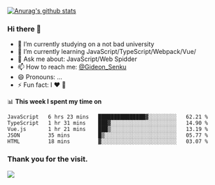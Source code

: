 [![Anurag's github stats](https://github-readme-stats.vercel.app/api?username=gideonsenku)](https://github.com/anuraghazra/github-readme-stats)
### Hi there 👋
- 🔭 I’m currently studying on a not bad university 
- 🌱 I’m currently learning JavaScript/TypeScript/Webpack/Vue/
- 💬 Ask me about: JavaScript/Web Spidder 
- 📫 How to reach me: [@Gideon_Senku](https://t.me/Gideon_Senku)
- 😄 Pronouns: ...
- ⚡ Fun fact: I ❤️ 🎵

📊 **This week I spent my time on**
<!--START_SECTION:waka-->
```text
JavaScript   6 hrs 23 mins   ███████████████▓░░░░░░░░░   62.21 % 
TypeScript   1 hr 31 mins    ███▓░░░░░░░░░░░░░░░░░░░░░   14.90 % 
Vue.js       1 hr 21 mins    ███▒░░░░░░░░░░░░░░░░░░░░░   13.19 % 
JSON         35 mins         █▒░░░░░░░░░░░░░░░░░░░░░░░   05.77 % 
HTML         18 mins         ▓░░░░░░░░░░░░░░░░░░░░░░░░   03.07 % 
```
<!--END_SECTION:waka-->


### Thank you for the visit.
![](http://profile-counter.glitch.me/gideonsenku/count.svg)
<!--
**GideonSenku/GideonSenku** is a ✨ _special_ ✨ repository because its `README.md` (this file) appears on your GitHub profile.

Here are some ideas to get you started:

- 🔭 I’m currently working on ...
- 🌱 I’m currently learning ...
- 👯 I’m looking to collaborate on ...
- 🤔 I’m looking for help with ...
- 💬 Ask me about ...
- 📫 How to reach me: ...
- 😄 Pronouns: ...
- ⚡ Fun fact: ...
-->
